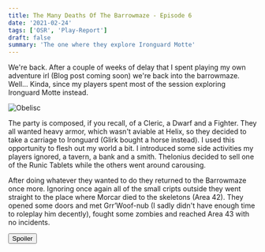 ```yaml
---
title: The Many Deaths Of The Barrowmaze - Episode 6
date: '2021-02-24'
tags: ['OSR', 'Play-Report']
draft: false
summary: 'The one where they explore Ironguard Motte'
---
```


We're back. After a couple of weeks of delay that I spent playing my own adventure irl (Blog post coming soon) we're back into the barrowmaze. Well... Kinda, since my players spent most of the session exploring Ironguard Motte instead.

![Obelisc](https://i.imgur.com/G0pARJO.jpg)

The party is composed, if you recall, of a Cleric, a Dwarf and a Fighter. They all wanted heavy armor, which wasn't aviable at Helix, so they decided to take a carriage to Ironguard (Glirk bought a horse instead). I used this opportunity to flesh out my world a bit. I introduced some side activities my players ignored, a tavern, a bank and a smith. Thelonius decided to sell one of the Runic Tablets while the others went around carousing.

After doing whatever they wanted to do they returned to the Barrowmaze once more. Ignoring once again all of the small cripts outside they went straight to the place where Morcar died to the skeletons (Area 42). They opened some doors and met Grr’Woof-nub (I sadly didn't have enough time to roleplay him decently), fought some zombies and reached Area 43 with no incidents.

<button title="Click to show/hide content" type="button" onclick="if(document.getElementById('spoiler') .style.display=='none') {document.getElementById('spoiler') .style.display=''}else{document.getElementById('spoiler') .style.display='none'}">Spoiler</button>

<div id="spoiler" style="display:none; background: #4a4a4a;
  border-left: 10px solid #ccc;
  margin: 1.5em 10px;
  padding: 0.5em 10px;">
Restocking the dungeon is becoming tedious, and while it adds to the gameplay and believability of the thing I think I'll stop doing that for the starting areas from now on. This will also help with the feeling of progression my players have. <br><br> Other than that they almost finished the Area One of the megadungeon and slowly moving towards the zone mapped in Room 37 so I'm hyped for that. Also it's cool seeing the map take shape over time.
</div>
